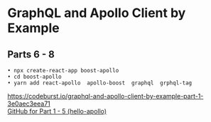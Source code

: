 # GraphQL and Apollo Client by Example
## Parts 6 - 8

	• npx create-react-app boost-apollo
	• cd boost-apollo
	• yarn add react-apollo  apollo-boost  graphql  grphql-tag


 https://codeburst.io/graphql-and-apollo-client-by-example-part-1-3e0aec3eea71   
[GitHub for Part 1 - 5 (hello-apollo)](https://github.com/gzbit/hello-apollo.git)
